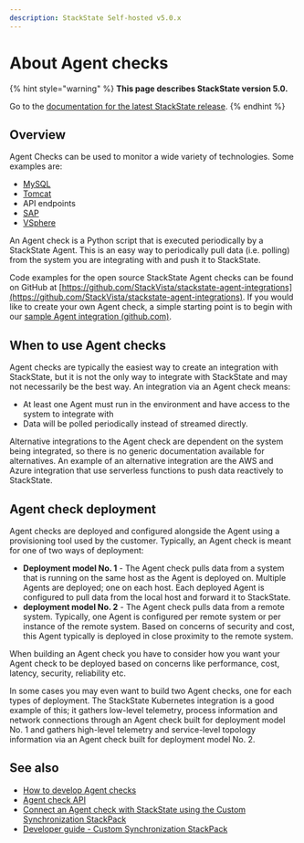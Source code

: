 ```yaml
---
description: StackState Self-hosted v5.0.x 
---
```


# About Agent checks

{% hint style="warning" %}
**This page describes StackState version 5.0.**

Go to the [documentation for the latest StackState release](https://docs.stackstate.com/develop/developer-guides/agent_check/agent_checks).
{% endhint %}

## Overview

Agent Checks can be used to monitor a wide variety of technologies. Some examples are:

* [MySQL](/stackpacks/integrations/mysql.md)
* [Tomcat](/stackpacks/integrations/apache-tomcat.md)
* API endpoints
* [SAP](/stackpacks/integrations/sap.md)
* [VSphere](/stackpacks/integrations/vsphere.md)

An Agent check is a Python script that is executed periodically by a StackState Agent. This is an easy way to periodically pull data \(i.e. polling\) from the system you are integrating with and push it to StackState.

Code examples for the open source StackState Agent checks can be found on GitHub at [https://github.com/StackVista/stackstate-agent-integrations](https://github.com/StackVista/stackstate-agent-integrations). If you would like to create your own Agent check, a simple starting point is to begin with our [sample Agent integration \(github.com\)](https://github.com/StackVista/stackstate-agent-integrations/tree/master/agent_integration_sample).

## When to use Agent checks

Agent checks are typically the easiest way to create an integration with StackState, but it is not the only way to integrate with StackState and may not necessarily be the best way. An integration via an Agent check means:

* At least one Agent must run in the environment and have access to the system to integrate with 
* Data will be polled periodically instead of streamed directly.

Alternative integrations to the Agent check are dependent on the system being integrated, so there is no generic documentation available for alternatives. An example of an alternative integration are the AWS and Azure integration that use serverless functions to push data reactively to StackState.

## Agent check deployment

Agent checks are deployed and configured alongside the Agent using a provisioning tool used by the customer. Typically, an Agent check is meant for one of two ways of deployment:

* **Deployment model No. 1** - The Agent check pulls data from a system that is running on the same host as the Agent is deployed on. Multiple Agents are deployed; one on each host. Each deployed Agent is configured to pull data from the local host and forward it to StackState.
* **deployment model No. 2** - The Agent check pulls data from a remote system. Typically, one Agent is configured per remote system or per instance of the remote system. Based on concerns of security and cost, this Agent typically is deployed in close proximity to the remote system.

When building an Agent check you have to consider how you want your Agent check to be deployed based on concerns like performance, cost, latency, security, reliability etc.

In some cases you may even want to build two Agent checks, one for each types of deployment. The StackState Kubernetes integration is a good example of this; it gathers low-level telemetry, process information and network connections through an Agent check built for deployment model No. 1 and gathers high-level telemetry and service-level topology information via an Agent check built for deployment model No. 2.

## See also

* [How to develop Agent checks](how_to_develop_agent_checks.md)
* [Agent check API](agent-check-api.md)
* [Connect an Agent check with StackState using the Custom Synchronization StackPack](connect_agent_check_with_stackstate.md)
* [Developer guide - Custom Synchronization StackPack](../custom_synchronization_stackpack/)

